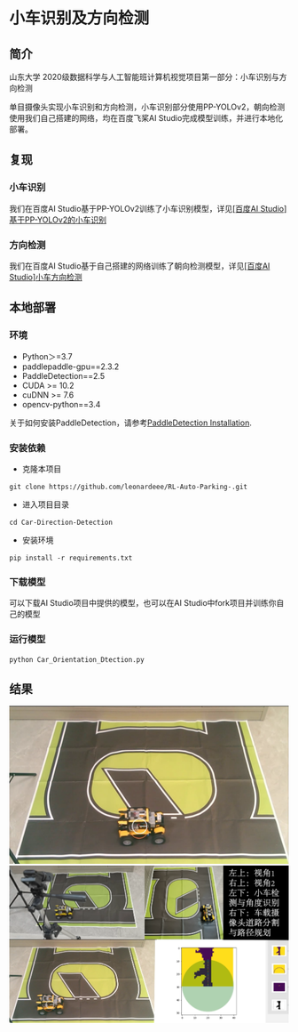 # 小车识别及方向检测


## 简介

山东大学 2020级数据科学与人工智能班计算机视觉项目第一部分：小车识别与方向检测

单目摄像头实现小车识别和方向检测，小车识别部分使用PP-YOLOv2，朝向检测使用我们自己搭建的网络，均在百度飞桨AI Studio完成模型训练，并进行本地化部署。

## 复现

### 小车识别

我们在百度AI Studio基于PP-YOLOv2训练了小车识别模型，详见[[百度AI Studio]基于PP-YOLOv2的小车识别](https://aistudio.baidu.com/projectdetail/8234915)

### 方向检测

我们在百度AI Studio基于自己搭建的网络训练了朝向检测模型，详见[[百度AI Studio]小车方向检测](https://aistudio.baidu.com/projectdetail/8234948)

## 本地部署

### 环境

- Python＞=3.7
- paddlepaddle-gpu==2.3.2
- PaddleDetection==2.5
- CUDA >= 10.2
- cuDNN >= 7.6
- opencv-python==3.4

关于如何安装PaddleDetection，请参考[PaddleDetection Installation](https://github.com/PaddlePaddle/PaddleDetection/blob/release/2.5/docs/tutorials/INSTALL.md).

### 安装依赖

- 克隆本项目

```
git clone https://github.com/leonardeee/RL-Auto-Parking-.git
```

- 进入项目目录

```
cd Car-Direction-Detection
```

- 安装环境

```
pip install -r requirements.txt
```

### 下载模型

可以下载AI Studio项目中提供的模型，也可以在AI Studio中fork项目并训练你自己的模型

### 运行模型

```
python Car_Orientation_Dtection.py
```

## 结果

<center>
 <img src=".\images\Orientation Detection.png">
</center>

<center>
 <img src=".\images\Orientation Detection and Automatic Driving.png">
</center>


